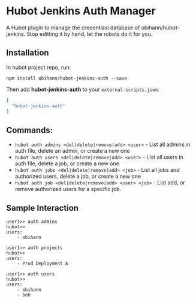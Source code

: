 # Hubot Jenkins Auth Manager

A Hubot plugin to manage the credentiasl database of obihann/hubot-jenkins. Stop editting it by hand, let the robots do it for you.

## Installation

In hubot project repo, run:

`npm install obihann/hubot-jenkins-auth --save`

Then add **hubot-jenkins-auth** to your `external-scripts.json`:

```json
[
  "hubot-jenkins-auth"
]
```

## Commands:
- ```hubot auth admins <del|delete|remove|add> <user>``` - List all admins in auth file, delete an admin, or create a new one
- ```hubot auth users <del|delete|remove|add> <user>``` - List all users in auth file, delete a job, or create a new one
- ```hubot auth jobs <del|delete|remove|add> <job>``` - List all jobs and authorized users, delete a job, or create a new one
- ```hubot auth job <del|delete|remove|add> <user> <job>``` - List add, or remove authorized users for a specific job.

## Sample Interaction

```
user1>> auth admins
hubot>>
users: 
    - obihann

user1>> auth projects
hubot>>
users: 
    - Prod Deployment A

user1>> auth users
hubot>>
users: 
    - obihann
    - bob
```
